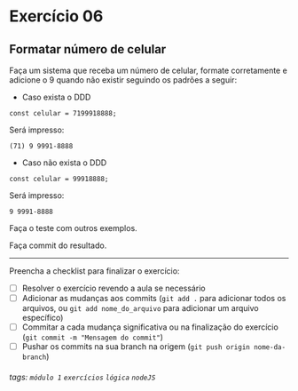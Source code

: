 # Exercício 06

## Formatar número de celular

Faça um sistema que receba um número de celular, formate corretamente e adicione o 9 quando não existir seguindo os padrões a seguir:

- Caso exista o DDD

```javascript=
const celular = 7199918888;
```

Será impresso:

```
(71) 9 9991-8888
```

- Caso não exista o DDD

```javascript=
const celular = 99918888;
```

Será impresso:

```
9 9991-8888
```

Faça o teste com outros exemplos.

Faça commit do resultado.

---

Preencha a checklist para finalizar o exercício:

- [ ] Resolver o exercício revendo a aula se necessário
- [ ] Adicionar as mudanças aos commits (`git add .` para adicionar todos os arquivos, ou `git add nome_do_arquivo` para adicionar um arquivo específico)
- [ ] Commitar a cada mudança significativa ou na finalização do exercício (`git commit -m "Mensagem do commit"`)
- [ ] Pushar os commits na sua branch na origem (`git push origin nome-da-branch`)

###### tags: `módulo 1` `exercícios` `lógica` `nodeJS`
